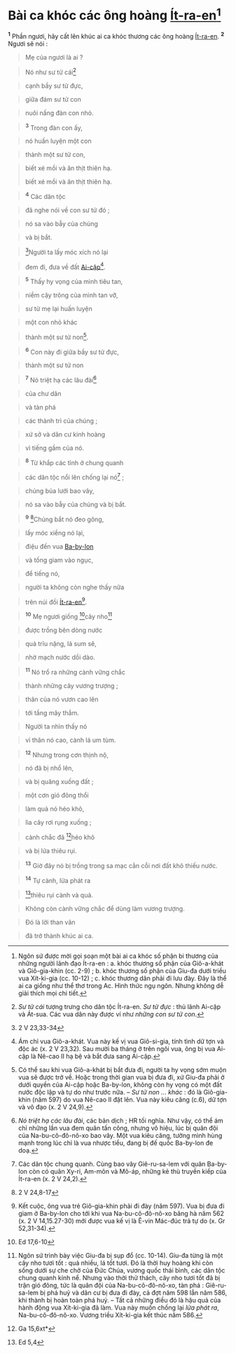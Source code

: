 # Bài ca khóc các ông hoàng [Ít-ra-en]()[^1]
<sup><b>1</b></sup> Phần ngươi, hãy cất lên khúc ai ca khóc thương các ông hoàng [Ít-ra-en](). <sup><b>2</b></sup> Ngươi sẽ nói :


> Mẹ của ngươi là ai ?
>


> Nó như sư tử cái[^2]
>


> cạnh bầy sư tử đực,
>


> giữa đám sư tử con
>


> nuôi nấng đàn con nhỏ.
>


> <sup><b>3</b></sup> Trong đàn con ấy,
>


> nó huấn luyện một con
>


> thành một sư tử con,
>


> biết xé mồi và ăn thịt thiên hạ.
> 
> biết xé mồi và ăn thịt thiên hạ.
>


> <sup><b>4</b></sup> Các dân tộc
>


> đã nghe nói về con sư tử đó ;
>


> nó sa vào bẫy của chúng
>


> và bị bắt.
>


> [^1*]Người ta lấy móc xích nó lại
>


> đem đi, đưa về đất [Ai-cập]()[^3].
>


> <sup><b>5</b></sup> Thấy hy vọng của mình tiêu tan,
>


> niềm cậy trông của mình tan vỡ,
>


> sư tử mẹ lại huấn luyện
>


> một con nhỏ khác
>


> thành một sư tử non[^4].
>


> <sup><b>6</b></sup> Con này đi giữa bầy sư tử đực,
>


> thành một sư tử non
>


> <sup><b>7</b></sup> Nó triệt hạ các lâu đài[^5]
>


> của chư dân
>


> và tàn phá
>


> các thành trì của chúng ;
>


> xứ sở và dân cư kinh hoàng
>


> vì tiếng gầm của nó.
>


> <sup><b>8</b></sup> Từ khắp các tỉnh ở chung quanh
>


> các dân tộc nổi lên chống lại nó[^6] ;
>


> chúng bủa lưới bao vây,
>


> nó sa vào bẫy của chúng và bị bắt.
>


> <sup><b>9</b></sup> [^2*]Chúng bắt nó đeo gông,
>


> lấy móc xiềng nó lại,
>


> điệu đến vua [Ba-by-lon]()
>


> và tống giam vào ngục,
>


> để tiếng nó,
>


> người ta không còn nghe thấy nữa
>


> trên núi đồi [Ít-ra-en]()[^7].
>


> <sup><b>10</b></sup> Mẹ ngươi giống [^3*]cây nho[^8]
>


> được trồng bên dòng nước
>


> quả trĩu nặng, lá sum sê,
>


> nhờ mạch nước dồi dào.
>


> <sup><b>11</b></sup> Nó trổ ra những cành vững chắc
>


> thành những cây vương trượng ;
>


> thân của nó vươn cao lên
>


> tới tầng mây thẳm.
>


> Người ta nhìn thấy nó
>


> vì thân nó cao, cành lá um tùm.
>


> <sup><b>12</b></sup> Nhưng trong cơn thịnh nộ,
>


> nó đã bị nhổ lên,
>


> và bị quăng xuống đất ;
>


> một cơn gió đông thổi
>


> làm quả nó héo khô,
>


> lìa cây rơi rụng xuống ;
>


> cành chắc đã [^4*]héo khô
>


> và bị lửa thiêu rụi.
>


> <sup><b>13</b></sup> Giờ đây nó bị trồng trong sa mạc cằn cỗi nơi đất khô thiếu nước.
>


> <sup><b>14</b></sup> Tự cành, lửa phát ra
>


> [^5*]thiêu rụi cành và quả.
>


> Không còn cành vững chắc để dùng làm vương trượng.
>


> Đó là lời than vãn
>


> đã trở thành khúc ai ca.
>

[^1]: Ngôn sứ được mời gọi soạn một bài ai ca khóc số phận bi thương của những người lãnh đạo Ít-ra-en : a. khóc thương số phận của Giô-a-khát và Giô-gia-khin (cc. 2-9) ; b. khóc thương số phận của Giu-đa dưới triều vua Xít-ki-gia (cc. 10-12) ; c. khóc thương dân phải đi lưu đày. Đây là thể ai ca giống như thể thơ trong Ac. Hình thức ngụ ngôn. Nhưng không dễ giải thích mọi chi tiết.
[^2]: *Sư tử cái* tượng trưng cho dân tộc Ít-ra-en. *Sư tử đực* : thủ lãnh Ai-cập và Át-sua. Các vua dân này được ví như *những con sư tử con*.
[^3]: Ám chỉ vua Giô-a-khát. Vua này kế vị vua Giô-si-gia, tính tình dữ tợn và độc ác (x. 2 V 23,32). Sau mười ba tháng ở trên ngôi vua, ông bị vua Ai-cập là Nê-cao II hạ bệ và bắt đưa sang Ai-cập.
[^4]: Có thể sau khi vua Giô-a-khát bị bắt đưa đi, người ta hy vọng sớm muộn vua sẽ được trở về. Hoặc trong thời gian vua bị đưa đi, xứ Giu-đa phải ở dưới quyền của Ai-cập hoặc Ba-by-lon, không còn hy vọng có một đất nước độc lập và tự do như trước nữa. – *Sư tử non ... khác* : đó là Giô-gia-khin (năm 597) do vua Nê-cao II đặt lên. Vua này kiêu căng (c.6), dữ tợn và vô đạo (x. 2 V 24,9).
[^5]: *Nó triệt hạ các lâu đài*, các bản dịch ; HR tối nghĩa. Như vậy, có thể ám chỉ những lần vua đem quân tấn công, nhưng vô hiệu, lúc bị quân đội của Na-bu-cô-đô-nô-xo bao vây. Một vua kiêu căng, tưởng mình hùng mạnh trong lúc chỉ là vua nhược tiểu, đang bị đế quốc Ba-by-lon đe doạ.
[^6]: Các dân tộc chung quanh. Cùng bao vây Giê-ru-sa-lem với quân Ba-by-lon còn có quân Xy-ri, Am-môn và Mô-áp, những kẻ thù truyền kiếp của Ít-ra-en (x. 2 V 24,2).
[^7]: Kết cuộc, ông vua trẻ Giô-gia-khin phải đi đày (năm 597). Vua bị đưa đi giam ở Ba-by-lon cho tới khi vua Na-bu-cô-đô-nô-xo băng hà năm 562 (x. 2 V 14,15.27-30) mới được vua kế vị là Ê-vin Mác-đúc trả tự do (x. Gr 52,31-34).
[^8]: Ngôn sứ trình bày việc Giu-đa bị sụp đổ (cc. 10-14). Giu-đa từng là một cây nho tươi tốt : quả nhiều, lá tốt tươi. Đó là thời huy hoàng khi còn sống dưới sự che chở của Đức Chúa, vương quốc thái bình, các dân tộc chung quanh kính nể. Nhưng vào thời thử thách, cây nho tươi tốt đã bị trận gió đông, tức là quân đội của Na-bu-cô-đô-nô-xo, tàn phá : Giê-ru-sa-lem bị phá huỷ và dân cư bị đưa đi đày, cả đợt năm 598 lẫn năm 586, khi thành bị hoàn toàn phá huỷ. – Tất cả những điều đó là hậu quả của hành động vua Xít-ki-gia đã làm. Vua này muốn chống lại *lửa phát ra*, Na-bu-cô-đô-nô-xo. Vương triều Xít-ki-gia kết thúc năm 586.
[^1*]: 2 V 23,33-34
[^2*]: 2 V 24,8-17
[^3*]: Ed 17,6-10
[^4*]: Ga 15,6xt*
[^5*]: Ed 5,4